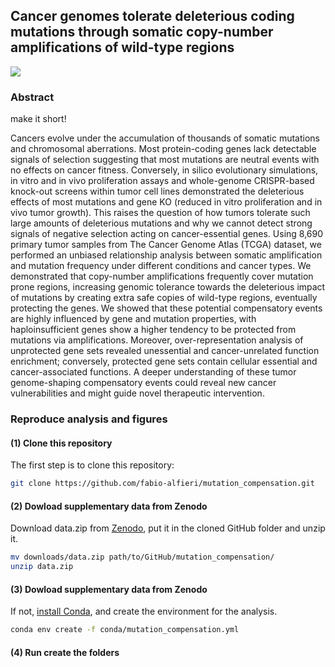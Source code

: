 ## Cancer genomes tolerate deleterious coding mutations through somatic copy-number amplifications of wild-type regions

[comment]: <> (Replace with the correct DOI)
[![](https://img.shields.io/badge/doi-10.1101/2021.02.13.429885-rec.svg)](https://doi.org/10.1101/2021.03.13.429885)

### Abstract
make it short!

Cancers evolve under the accumulation of thousands of somatic mutations and chromosomal aberrations. Most protein-coding genes lack detectable signals of selection suggesting that most mutations are neutral events with no effects on cancer fitness. Conversely, in silico evolutionary simulations, in vitro and in vivo proliferation assays and whole-genome CRISPR-based knock-out screens within tumor cell lines demonstrated the deleterious effects of most mutations and gene KO (reduced in vitro proliferation and in vivo tumor growth).  This raises the question of how tumors tolerate such large amounts of deleterious mutations and why we cannot detect strong signals of negative selection acting on cancer-essential genes. Using 8,690 primary tumor samples from The Cancer Genome Atlas (TCGA) dataset, we performed an unbiased relationship analysis between somatic amplification and mutation frequency under different conditions and cancer types. We demonstrated that copy-number amplifications frequently cover mutation prone regions, increasing genomic tolerance towards the deleterious impact of mutations by creating extra safe copies of wild-type regions, eventually protecting the genes. We showed that these potential compensatory events are highly influenced by gene and mutation properties, with haploinsufficient genes show a higher tendency to be protected from mutations via amplifications. Moreover, over-representation analysis of unprotected gene sets revealed unessential and cancer-unrelated function enrichment; conversely, protected gene sets contain cellular essential and cancer-associated functions. A deeper understanding of these tumor genome-shaping compensatory events could reveal new cancer vulnerabilities and might guide novel therapeutic intervention.


### Reproduce analysis and figures


#### (1) Clone this repository

The first step is to clone this repository:
```bash
git clone https://github.com/fabio-alfieri/mutation_compensation.git
```
#### (2) Dowload supplementary data from Zenodo 

Download data.zip from [Zenodo](https://doi.org/10.5281/zenodo.7065200), put it in the cloned GitHub folder and unzip it.
```bash
mv downloads/data.zip path/to/GitHub/mutation_compensation/
unzip data.zip
```

#### (3) Dowload supplementary data from Zenodo 

If not, [install Conda](https://docs.conda.io/projects/conda/en/latest/commands/install.html), and create the environment for the analysis.
```bash
conda env create -f conda/mutation_compensation.yml
```

#### (4) Run create the folders
```bash
```

